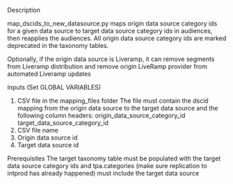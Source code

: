 Description

map_dscids_to_new_datasource.py maps origin data source category ids for a given data source to target data source category ids in audiences, then reapplies the audiences.
All origin data source category ids are marked deprecated in the taxonomy tables.

Optionally, if the origin data source is Liveramp, it can remove segments from Liveramp distribution and remove origin LiveRamp provider from automated Liveramp updates

Inputs (Set GLOBAL VARIABLES)
1. CSV file in the mapping_files folder
   The file must contain the dscid mapping from the origin data source to the target data source and the following
   column headers:
   origin_data_source_category_id
   target_data_source_category_id
2. CSV file name
3. Origin data source id
4. Target data source id

Prerequisites
The target taxonomy table must be populated with the target data source category ids and tpa.categories (make sure replication to intprod has already happened) must include the target data source